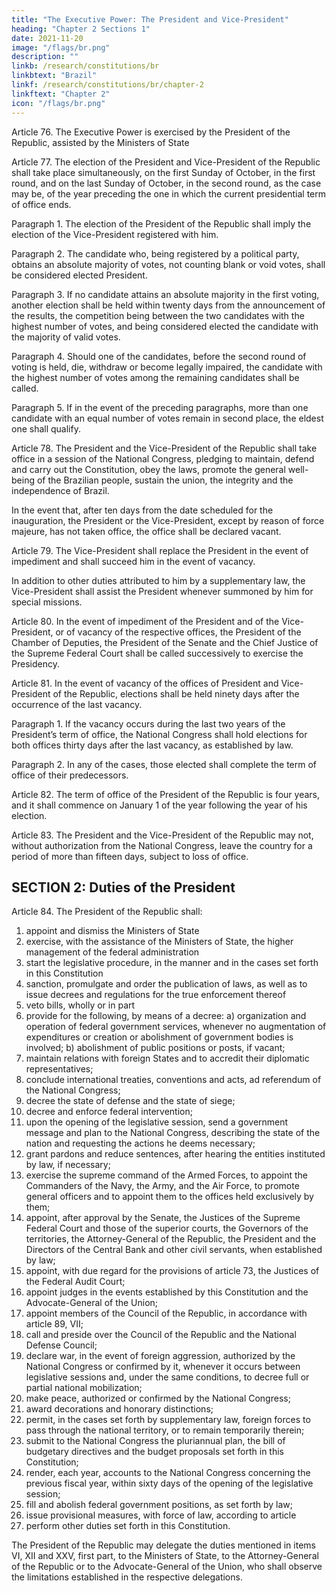```yaml
---
title: "The Executive Power: The President and Vice-President"
heading: "Chapter 2 Sections 1"
date: 2021-11-20
image: "/flags/br.png"
description: ""
linkb: /research/constitutions/br
linkbtext: "Brazil"
linkf: /research/constitutions/br/chapter-2
linkftext: "Chapter 2"
icon: "/flags/br.png"
---
```


Article 76.  The Executive Power is exercised by the President of the Republic, assisted by the Ministers of State

Article 77. The election of the President and Vice-President of the Republic shall take place simultaneously, on the first Sunday of October, in the first round, and on the last Sunday of October, in the second round, as the case may be, of the year preceding the one in which the current presidential term of office ends. 

Paragraph 1. The election of the President of the Republic shall imply the election of the Vice-President registered with him.

Paragraph 2. The candidate who, being registered by a political party, obtains an absolute majority of votes, not counting blank or void votes, shall be considered elected President.

Paragraph 3. If no candidate attains an absolute majority in the first voting, another election shall be held within twenty days from the announcement of the results, the competition being between the two candidates with the highest number of votes, and being considered elected the candidate with the majority of valid votes.

Paragraph 4. Should one of the candidates, before the second round of voting is held, die, withdraw or become legally impaired, the candidate with the highest number of votes among the remaining candidates shall be called.

Paragraph 5. If in the event of the preceding paragraphs, more than one candidate with an equal number of votes remain in second place, the eldest one shall qualify.

Article 78. The President and the Vice-President of the Republic shall take office in a session of the National Congress, pledging to maintain, defend and carry out the Constitution, obey the laws, promote the general well-being of the Brazilian people, sustain the union, the integrity and the independence of Brazil.

In the event that, after ten days from the date scheduled for the inauguration, the President or the Vice-President, except by reason of force majeure, has not taken office, the office shall be declared vacant.

Article 79.  The Vice-President shall replace the President in the event of impediment and shall succeed him in the event of vacancy.

In addition to other duties attributed to him by a supplementary law, the Vice-President shall assist the President whenever summoned by him for special missions.

Article 80.  In the event of impediment of the President and of the Vice-President, or of vacancy of the respective offices, the President of the Chamber of Deputies, the President of the Senate and the Chief Justice of the Supreme Federal Court shall be called successively to exercise the Presidency.

Article 81. In the event of vacancy of the offices of President and Vice-President of the Republic, elections shall be held ninety days after the occurrence of the last vacancy.

Paragraph 1. If the vacancy occurs during the last two years of the President’s term of office, the National Congress shall hold elections for both offices thirty days after the last vacancy, as established by law. 

Paragraph 2. In any of the cases, those elected shall complete the term of office of their predecessors.

Article 82. The term of office of the President of the Republic is four years, and it shall commence on January 1 of the year following the year of his election.

Article 83.  The President and the Vice-President of the Republic may not, without authorization from the National Congress, leave the country for a period of more than fifteen days, subject to loss of office.

## SECTION 2: Duties of the President

Article 84. The President of the Republic shall:
1. appoint and dismiss the Ministers of State
2.  exercise, with the assistance of the Ministers of State, the higher management of the federal administration
3.   start the legislative procedure, in the manner and in the cases set forth in this Constitution
4. sanction, promulgate and order the publication of laws, as well as to issue decrees and regulations for the true enforcement thereof
5. veto bills, wholly or in part
6.  provide for the following, by means of a decree:
a) organization and operation of federal government services, whenever no
augmentation of expenditures or creation or abolishment of government
bodies is involved;
b) abolishment of public positions or posts, if vacant;
7.   maintain relations with foreign States and to accredit their diplomatic
representatives;
8.    conclude international treaties, conventions and acts, ad referendum of
the National Congress;
9.  decree the state of defense and the state of siege;
10.  decree and enforce federal intervention;
11.  upon the opening of the legislative session, send a government message
and plan to the National Congress, describing the state of the nation and requesting
the actions he deems necessary;
13.  grant pardons and reduce sentences, after hearing the entities instituted
by law, if necessary;
13.   exercise the supreme command of the Armed Forces, to appoint the
Commanders of the Navy, the Army, and the Air Force, to promote general officers
and to appoint them to the offices held exclusively by them;
14. appoint, after approval by the Senate, the Justices of the Supreme
Federal Court and those of the superior courts, the Governors of the territories, the
Attorney-General of the Republic, the President and the Directors of the Central Bank
and other civil servants, when established by law;
15. appoint, with due regard for the provisions of article 73, the Justices of
the Federal Audit Court;
16.  appoint judges in the events established by this Constitution and the
Advocate-General of the Union;
16.   appoint members of the Council of the Republic, in accordance with
article 89, VII;
18.    call and preside over the Council of the Republic and the National
Defense Council;
19.  declare war, in the event of foreign aggression, authorized by the
National Congress or confirmed by it, whenever it occurs between legislative sessions
and, under the same conditions, to decree full or partial national mobilization;
20.  make peace, authorized or confirmed by the National Congress;
21.  award decorations and honorary distinctions;
22.   permit, in the cases set forth by supplementary law, foreign forces to
pass through the national territory, or to remain temporarily therein;
23.   submit to the National Congress the pluriannual plan, the bill of
budgetary directives and the budget proposals set forth in this Constitution;
24. render, each year, accounts to the National Congress concerning the
previous fiscal year, within sixty days of the opening of the legislative session;
25. fill and abolish federal government positions, as set forth by law;
26.   issue provisional measures, with force of law, according to article
26.    perform other duties set forth in this Constitution.

The President of the Republic may delegate the duties mentioned in items VI, XII and XXV, first part, to the Ministers of State, to the Attorney-General of the Republic or to the Advocate-General of the Union, who shall observe the limitations established in the respective delegations.


